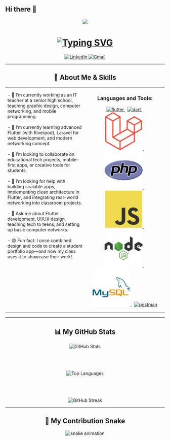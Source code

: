 ## Hi there 👋

<p align="center">
  <img src="https://media.giphy.com/media/v1.Y2lkPTc5MGI3NjExMzBobjY5bHY0aHh6dTgxY3R6N2pndTRsdzlzYzNvMGd4aXVodjdhciZlcD12MV9naWZzX3NlYXJjaCZjdD1n/jBOOXxSJfG8kqMxT11/giphy.gif" width="50%">
</p>

<h1 align="center">
  <a href="https://git.io/typing-svg">
    <img src="https://readme-typing-svg.demolab.com?font=Fira+Code&weight=700&size=35&pause=1000&color=33C7F7&center=true&vCenter=true&width=600&lines=Hi+there+%F0%9F%91%8B%2C+I'm+M.K%20Bahtiar;A+passionate+Software%20Engineer;From+Kota%20Bima" alt="Typing SVG" />
  </a>
</h1>

<p align="center">
  <a href="https://linkedin.com/in/khafid-bahtiar" target="_blank">
    <img src="https://img.shields.io/badge/-LinkedIn-0077B5?style=for-the-badge&logo=linkedin&logoColor=white" alt="LinkedIn"/>
  </a>
  <a href="mailto:mkhafid.work@gmail.com" target="_blank">
    <img src="https://img.shields.io/badge/-Gmail-D14836?style=for-the-badge&logo=gmail&logoColor=white" alt="Gmail"/>
  </a>
</p>

<hr>

<h2 align="center">🚀 About Me & Skills</h2>

<table>
  <tr>
    <td width="50%" valign="top">
      <p>
        - 🔭 I’m currently working as an IT teacher at a senior high school, teaching graphic design, computer networking, and mobile programming.
        <br><br>
        - 🌱 I’m currently learning advanced Flutter (with Riverpod), Laravel for web development, and modern networking concept.
        <br><br>
        - 👯 I’m looking to collaborate on educational tech projects, mobile-first apps, or creative tools for students.
        <br><br>
        - 🤔 I’m looking for help with building scalable apps, implementing clean architecture in Flutter, and integrating real-world networking into classroom projects.
        <br><br>
        - 💬 Ask me about Flutter development, UI/UX design, teaching tech to teens, and setting up basic computer networks.
        <br><br>
        - 😄 Fun fact: I once combined design and code to create a student portfolio app—and now my class uses it to showcase their work!.
      </p>
    </td>
      <td width="50%" valign="top">
        <h3 align="center">Languages and Tools:</h3>
        <p align="center">
          <a href="https://flutter.dev" target="_blank" rel="noreferrer">
            <img src="https://www.vectorlogo.zone/logos/flutterio/flutterio-icon.svg" alt="flutter" width="120" height="auto"/>
          </a>
          &nbsp; 
          <a href="https://dart.dev" target="_blank" rel="noreferrer">
            <img src="https://www.vectorlogo.zone/logos/dartlang/dartlang-icon.svg" alt="dart" width="120" height="auto"/>
          </a>
          &nbsp; 
          <a href="https://laravel.com/" target="_blank" rel="noreferrer">
            <img src="https://raw.githubusercontent.com/devicons/devicon/54cfe13ac10eaa1ef817a343ab0a9437eb3c2e08/icons/laravel/laravel-original.svg" alt="laravel" width="120" height="auto"/>
          </a>
          &nbsp; 
          <a href="https://www.php.net" target="_blank" rel="noreferrer">
            <img src="https://raw.githubusercontent.com/devicons/devicon/master/icons/php/php-original.svg" alt="php" width="120" height="auto"/>
          </a>
          &nbsp; 
          <a href="https://developer.mozilla.org/en-US/docs/Web/JavaScript" target="_blank" rel="noreferrer">
            <img src="https://raw.githubusercontent.com/devicons/devicon/master/icons/javascript/javascript-original.svg" alt="javascript" width="120" height="auto"/>
          </a>
          &nbsp; 
          <a href="https://nodejs.org" target="_blank" rel="noreferrer">
            <img src="https://raw.githubusercontent.com/devicons/devicon/master/icons/nodejs/nodejs-original-wordmark.svg" alt="nodejs" width="120" height="auto"/>
          </a>
          &nbsp; 
          <a href="https://www.mysql.com/" target="_blank" rel="noreferrer">
            <img src="https://raw.githubusercontent.com/devicons/devicon/master/icons/mysql/mysql-original-wordmark.svg" alt="mysql" width="120" height="auto"/>
          </a>
          &nbsp; 
          <a href="https://postman.com" target="_blank" rel="noreferrer">
            <img src="https://www.vectorlogo.zone/logos/getpostman/getpostman-icon.svg" alt="postman" width="120" height="auto"/>
          </a>
        </p>
      </td>
  </tr>
</table>

<hr>

<h2 align="center">📊 My GitHub Stats</h2>

<p align="center">
  <img src="https://github-readme-stats.vercel.app/api?username=chartaphylus&show_icons=true&theme=tokyonight&include_all_commits=true&count_private=true" alt="GitHub Stats"/>
  <br><br><br><br><br>
  <img src="https://github-readme-stats.vercel.app/api/top-langs/?username=chartaphylus&layout=compact&langs_count=8&theme=tokyonight" alt="Top Languages"/>
  <br><br><br><br><br>
  <img src="https://github-readme-streak-stats.herokuapp.com/?user=chartaphylus&theme=tokyonight" alt="GitHub Streak"/>
</p>

<hr>

<h2 align="center">🐍 My Contribution Snake</h2>

<p align="center">
  <img src="https://raw.githubusercontent.com/chartaphylus/chartaphylus/main/github-contribution-grid-snake.svg" alt="snake animation" />
</p>
